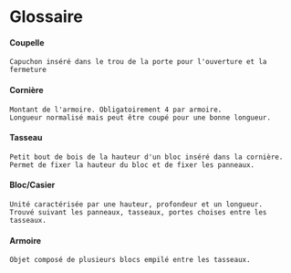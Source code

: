 # Glossaire


#### Coupelle
    Capuchon inséré dans le trou de la porte pour l'ouverture et la fermeture


#### Cornière
    Montant de l'armoire. Obligatoirement 4 par armoire.
    Longueur normalisé mais peut être coupé pour une bonne longueur.

#### Tasseau
    Petit bout de bois de la hauteur d'un bloc inséré dans la cornière.
    Permet de fixer la hauteur du bloc et de fixer les panneaux.


#### Bloc/Casier
    Unité caractérisée par une hauteur, profondeur et un longueur.
    Trouvé suivant les panneaux, tasseaux, portes choises entre les tasseaux.

#### Armoire
    Objet composé de plusieurs blocs empilé entre les tasseaux.
